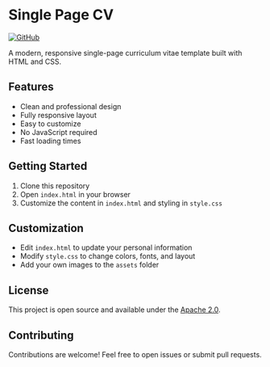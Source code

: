 # Single Page CV

[![GitHub](https://img.shields.io/badge/GitHub-View_on_GitHub-blue?logo=github)](https://github.com/davidrogaci/single-page-cv)

A modern, responsive single-page curriculum vitae template built with HTML and CSS.

## Features

- Clean and professional design
- Fully responsive layout
- Easy to customize
- No JavaScript required
- Fast loading times

## Getting Started

1. Clone this repository
2. Open `index.html` in your browser
3. Customize the content in `index.html` and styling in `style.css`

## Customization

- Edit `index.html` to update your personal information
- Modify `style.css` to change colors, fonts, and layout
- Add your own images to the `assets` folder

## License

This project is open source and available under the [Apache 2.0](LICENSE).

## Contributing

Contributions are welcome! Feel free to open issues or submit pull requests.
